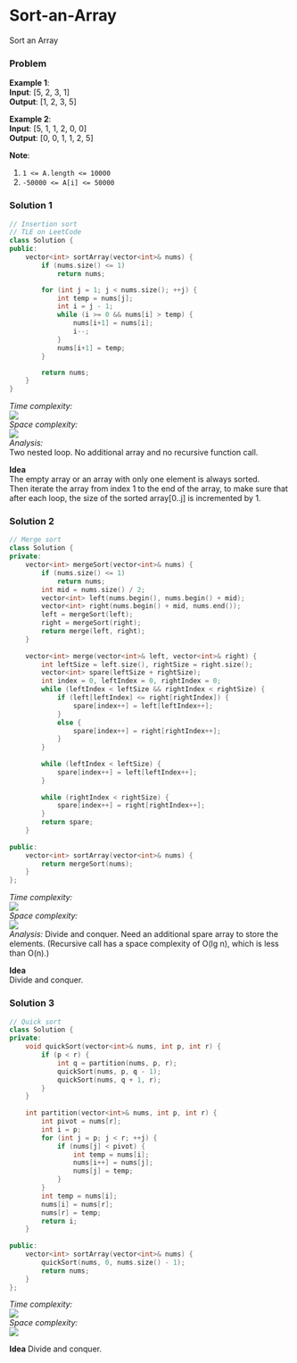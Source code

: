 # Sort-an-Array
Sort an Array
### Problem
**Example 1**:  
**Input**: [5, 2, 3, 1]  
**Output**: [1, 2, 3, 5]  

**Example 2**:  
**Input**: [5, 1, 1, 2, 0, 0]  
**Output**: [0, 0, 1, 1, 2, 5]  

**Note**:
1. `1 <= A.length <= 10000`
2. `-50000 <= A[i] <= 50000`  

### Solution 1
```c++
// Insertion sort
// TLE on LeetCode
class Solution {
public:
    vector<int> sortArray(vector<int>& nums) {
        if (nums.size() <= 1)
            return nums;

        for (int j = 1; j < nums.size(); ++j) {
            int temp = nums[j];
            int i = j - 1;
            while (i >= 0 && nums[i] > temp) {
                nums[i+1] = nums[i];
                i--;
            }
            nums[i+1] = temp;
        }

        return nums;
    }
}
```

*Time complexity:*  
![](square.png)  
*Space complexity:*  
![](constant.png)  
*Analysis:*  
Two nested loop. No additional array and no recursive function call.

**Idea**  
The empty array or an array with only one element is always sorted.  
Then iterate the array from index 1 to the end of the array, to make sure that after each loop, the size of the sorted array[0..j] is incremented by 1. 

### Solution 2
```c++
// Merge sort
class Solution {
private:
    vector<int> mergeSort(vector<int>& nums) {
        if (nums.size() <= 1)
            return nums;
        int mid = nums.size() / 2;
        vector<int> left(nums.begin(), nums.begin() + mid);
        vector<int> right(nums.begin() + mid, nums.end());
        left = mergeSort(left);
        right = mergeSort(right);
        return merge(left, right);
    }
    
    vector<int> merge(vector<int>& left, vector<int>& right) {
        int leftSize = left.size(), rightSize = right.size();
        vector<int> spare(leftSize + rightSize);
        int index = 0, leftIndex = 0, rightIndex = 0;
        while (leftIndex < leftSize && rightIndex < rightSize) {
            if (left[leftIndex] <= right[rightIndex]) {
                spare[index++] = left[leftIndex++];
            }
            else {
                spare[index++] = right[rightIndex++];
            }
        }
        
        while (leftIndex < leftSize) {
            spare[index++] = left[leftIndex++];
        }
        
        while (rightIndex < rightSize) {
            spare[index++] = right[rightIndex++];
        }
        return spare;
    }
    
public:
    vector<int> sortArray(vector<int>& nums) {
        return mergeSort(nums);
    }
};
```

*Time complexity:*  
![](loglinear.png)  
*Space complexity:*  
![](linear.png)  
*Analysis:*
Divide and conquer. Need an additional spare array to store the elements. 
(Recursive call has a space complexity of O(lg n), which is less than O(n).)

**Idea**  
Divide and conquer.

### Solution 3
```c++
// Quick sort
class Solution {
private:
    void quickSort(vector<int>& nums, int p, int r) {
        if (p < r) {
            int q = partition(nums, p, r);
            quickSort(nums, p, q - 1);
            quickSort(nums, q + 1, r);
        }
    }
    
    int partition(vector<int>& nums, int p, int r) {
        int pivot = nums[r];
        int i = p;
        for (int j = p; j < r; ++j) {
            if (nums[j] < pivot) {
                int temp = nums[i];
                nums[i++] = nums[j];
                nums[j] = temp;
            }
        }
        int temp = nums[i];
        nums[i] = nums[r];
        nums[r] = temp;
        return i;
    }
    
public:
    vector<int> sortArray(vector<int>& nums) {
        quickSort(nums, 0, nums.size() - 1);
        return nums;
    }
};
```

*Time complexity:*  
![](loglinear.png)  
*Space complexity:*  
![](constant.png)

**Idea** 
Divide and conquer.
